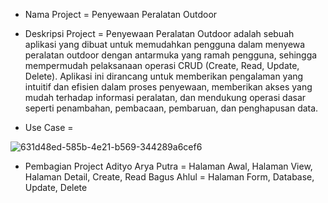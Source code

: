 - Nama Project = 
Penyewaan Peralatan Outdoor

- Deskripsi Project =
Penyewaan Peralatan Outdoor adalah sebuah aplikasi yang dibuat untuk memudahkan pengguna dalam menyewa peralatan outdoor dengan antarmuka yang ramah pengguna, sehingga mempermudah pelaksanaan operasi CRUD (Create, Read, Update, Delete). Aplikasi ini dirancang untuk memberikan pengalaman yang intuitif dan efisien dalam proses penyewaan, memberikan akses yang mudah terhadap informasi peralatan, dan mendukung operasi dasar seperti penambahan, pembacaan, pembaruan, dan penghapusan data.

- Use Case =
  
![631d48ed-585b-4e21-b569-344289a6cef6](https://github.com/Adityo02/UAS_PAM/assets/114916219/0ad0d172-4244-4ad7-b863-b3ffeb6d443a)

- Pembagian Project
Adityo Arya Putra = Halaman Awal, Halaman View, Halaman Detail, Create, Read
Bagus Ahlul = Halaman Form, Database, Update, Delete
